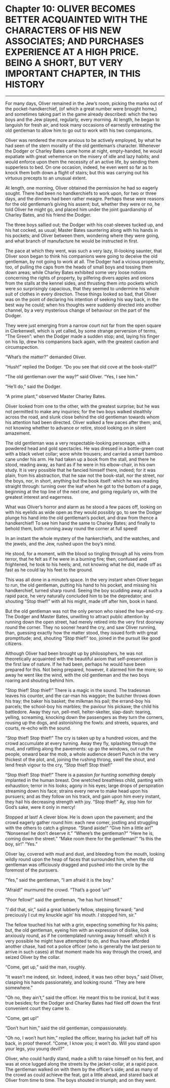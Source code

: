 # Chapter 10: OLIVER BECOMES BETTER ACQUAINTED WITH THE CHARACTERS OF HIS NEW ASSOCIATES; AND PURCHASES EXPERIENCE AT A HIGH PRICE. BEING A SHORT, BUT VERY IMPORTANT CHAPTER, IN THIS HISTORY
---------------------------------------------------------------------------------------------------------------------------------------------------------------------------------------------

For many days, Oliver remained in the Jew’s room, picking the marks out of the pocket-handkerchief, (of which a great number were brought home,) and sometimes taking part in the game already described: which the two boys and the Jew played, regularly, every morning. At length, he began to languish for fresh air, and took many occasions of earnestly entreating the old gentleman to allow him to go out to work with his two companions.

Oliver was rendered the more anxious to be actively employed, by what he had seen of the stern morality of the old gentleman’s character. Whenever the Dodger or Charley Bates came home at night, empty-handed, he would expatiate with great vehemence on the misery of idle and lazy habits; and would enforce upon them the necessity of an active life, by sending them supperless to bed. On one occasion, indeed, he even went so far as to knock them both down a flight of stairs; but this was carrying out his virtuous precepts to an unusual extent.

At length, one morning, Oliver obtained the permission he had so eagerly sought. There had been no handkerchiefs to work upon, for two or three days, and the dinners had been rather meagre. Perhaps these were reasons for the old gentleman’s giving his assent; but, whether they were or no, he told Oliver he might go, and placed him under the joint guardianship of Charley Bates, and his friend the Dodger.

The three boys sallied out; the Dodger with his coat-sleeves tucked up, and his hat cocked, as usual; Master Bates sauntering along with his hands in his pockets; and Oliver between them, wondering where they were going, and what branch of manufacture he would be instructed in first.

The pace at which they went, was such a very lazy, ill-looking saunter, that Oliver soon began to think his companions were going to deceive the old gentleman, by not going to work at all. The Dodger had a vicious propensity, too, of pulling the caps from the heads of small boys and tossing them down areas; while Charley Bates exhibited some very loose notions concerning the rights of property, by pilfering divers apples and onions from the stalls at the kennel sides, and thrusting them into pockets which were so surprisingly capacious, that they seemed to undermine his whole suit of clothes in every direction. These things looked so bad, that Oliver was on the point of declaring his intention of seeking his way back, in the best way he could; when his thoughts were suddenly directed into another channel, by a very mysterious change of behaviour on the part of the Dodger.

They were just emerging from a narrow court not far from the open square in Clerkenwell, which is yet called, by some strange perversion of terms, “The Green”: when the Dodger made a sudden stop; and, laying his finger on his lip, drew his companions back again, with the greatest caution and circumspection.

“What’s the matter?” demanded Oliver.

“Hush!” replied the Dodger. “Do you see that old cove at the book-stall?”

“The old gentleman over the way?” said Oliver. “Yes, I see him.”

“He’ll do,” said the Dodger.

“A prime plant,” observed Master Charley Bates.

Oliver looked from one to the other, with the greatest surprise; but he was not permitted to make any inquiries; for the two boys walked stealthily across the road, and slunk close behind the old gentleman towards whom his attention had been directed. Oliver walked a few paces after them; and, not knowing whether to advance or retire, stood looking on in silent amazement.

The old gentleman was a very respectable-looking personage, with a powdered head and gold spectacles. He was dressed in a bottle-green coat with a black velvet collar; wore white trousers; and carried a smart bamboo cane under his arm. He had taken up a book from the stall, and there he stood, reading away, as hard as if he were in his elbow-chair, in his own study. It is very possible that he fancied himself there, indeed; for it was plain, from his abstraction, that he saw not the book-stall, nor the street, nor the boys, nor, in short, anything but the book itself: which he was reading straight through: turning over the leaf when he got to the bottom of a page, beginning at the top line of the next one, and going regularly on, with the greatest interest and eagerness.

What was Oliver’s horror and alarm as he stood a few paces off, looking on with his eyelids as wide open as they would possibly go, to see the Dodger plunge his hand into the old gentleman’s pocket, and draw from thence a handkerchief! To see him hand the same to Charley Bates; and finally to behold them, both running away round the corner at full speed!

In an instant the whole mystery of the hankerchiefs, and the watches, and the jewels, and the Jew, rushed upon the boy’s mind.

He stood, for a moment, with the blood so tingling through all his veins from terror, that he felt as if he were in a burning fire; then, confused and frightened, he took to his heels; and, not knowing what he did, made off as fast as he could lay his feet to the ground.

This was all done in a minute’s space. In the very instant when Oliver began to run, the old gentleman, putting his hand to his pocket, and missing his handkerchief, turned sharp round. Seeing the boy scudding away at such a rapid pace, he very naturally concluded him to be the depredator; and shouting “Stop thief!” with all his might, made off after him, book in hand.

But the old gentleman was not the only person who raised the hue-and-cry. The Dodger and Master Bates, unwilling to attract public attention by running down the open street, had merely retired into the very first doorway round the corner. They no sooner heard the cry, and saw Oliver running, than, guessing exactly how the matter stood, they issued forth with great promptitude; and, shouting “Stop thief!” too, joined in the pursuit like good citizens.

Although Oliver had been brought up by philosophers, he was not theoretically acquainted with the beautiful axiom that self-preservation is the first law of nature. If he had been, perhaps he would have been prepared for this. Not being prepared, however, it alarmed him the more; so away he went like the wind, with the old gentleman and the two boys roaring and shouting behind him.

“Stop thief! Stop thief!” There is a magic in the sound. The tradesman leaves his counter, and the car-man his waggon; the butcher throws down his tray; the baker his basket; the milkman his pail; the errand-boy his parcels; the school-boy his marbles; the paviour his pickaxe; the child his battledore. Away they run, pell-mell, helter-skelter, slap-dash: tearing, yelling, screaming, knocking down the passengers as they turn the corners, rousing up the dogs, and astonishing the fowls: and streets, squares, and courts, re-echo with the sound.

“Stop thief! Stop thief!” The cry is taken up by a hundred voices, and the crowd accumulate at every turning. Away they fly, splashing through the mud, and rattling along the pavements: up go the windows, out run the people, onward bear the mob, a whole audience desert Punch in the very thickest of the plot, and, joining the rushing throng, swell the shout, and lend fresh vigour to the cry, “Stop thief! Stop thief!”

“Stop thief! Stop thief!” There is a passion _for hunting something_ deeply implanted in the human breast. One wretched breathless child, panting with exhaustion; terror in his looks; agony in his eyes; large drops of perspiration streaming down his face; strains every nerve to make head upon his pursuers; and as they follow on his track, and gain upon him every instant, they hail his decreasing strength with joy. “Stop thief!” Ay, stop him for God’s sake, were it only in mercy!

Stopped at last! A clever blow. He is down upon the pavement; and the crowd eagerly gather round him: each new comer, jostling and struggling with the others to catch a glimpse. “Stand aside!” “Give him a little air!” “Nonsense! he don’t deserve it.” “Where’s the gentleman?” “Here he is, coming down the street.” “Make room there for the gentleman!” “Is this the boy, sir!” “Yes.”

Oliver lay, covered with mud and dust, and bleeding from the mouth, looking wildly round upon the heap of faces that surrounded him, when the old gentleman was officiously dragged and pushed into the circle by the foremost of the pursuers.

“Yes,” said the gentleman, “I am afraid it is the boy.”

“Afraid!” murmured the crowd. “That’s a good ’un!”

“Poor fellow!” said the gentleman, “he has hurt himself.”

“_I_ did that, sir,” said a great lubberly fellow, stepping forward; “and preciously I cut my knuckle agin’ his mouth. _I_ stopped him, sir.”

The fellow touched his hat with a grin, expecting something for his pains; but, the old gentleman, eyeing him with an expression of dislike, look anxiously round, as if he contemplated running away himself: which it is very possible he might have attempted to do, and thus have afforded another chase, had not a police officer (who is generally the last person to arrive in such cases) at that moment made his way through the crowd, and seized Oliver by the collar.

“Come, get up,” said the man, roughly.

“It wasn’t me indeed, sir. Indeed, indeed, it was two other boys,” said Oliver, clasping his hands passionately, and looking round. “They are here somewhere.”

“Oh no, they ain’t,” said the officer. He meant this to be ironical, but it was true besides; for the Dodger and Charley Bates had filed off down the first convenient court they came to.

“Come, get up!”

“Don’t hurt him,” said the old gentleman, compassionately.

“Oh no, I won’t hurt him,” replied the officer, tearing his jacket half off his back, in proof thereof. “Come, I know you; it won’t do. Will you stand upon your legs, you young devil?”

Oliver, who could hardly stand, made a shift to raise himself on his feet, and was at once lugged along the streets by the jacket-collar, at a rapid pace. The gentleman walked on with them by the officer’s side; and as many of the crowd as could achieve the feat, got a little ahead, and stared back at Oliver from time to time. The boys shouted in triumph; and on they went.
